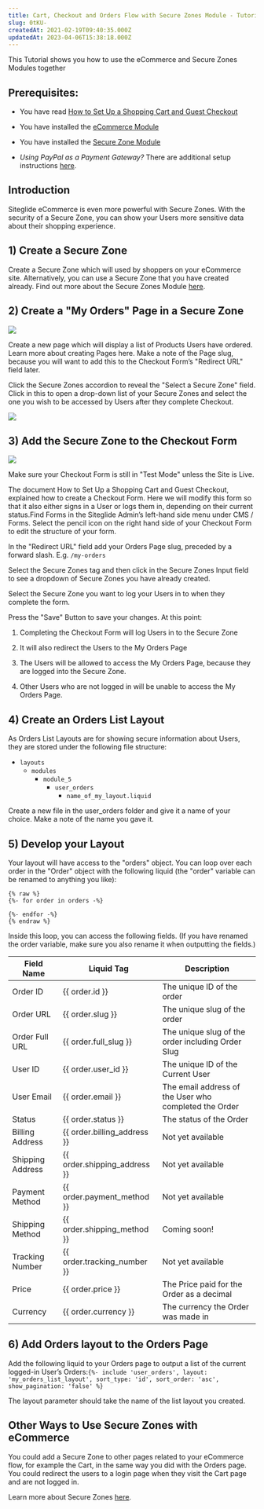 ```yaml
---
title: Cart, Checkout and Orders Flow with Secure Zones Module - Tutorial
slug: 0tKU-
createdAt: 2021-02-19T09:40:35.000Z
updatedAt: 2023-04-06T15:38:18.000Z
---
```


This Tutorial shows you how to use the eCommerce and Secure Zones Modules together

## Prerequisites:

*   You have read [How to Set Up a Shopping Cart and Guest Checkout](https://help.siteglide.com/article/163-how-to-set-up-a-shopping-cart-and-guest-checkout-tutorial)

*   You have installed the [eCommerce Module](https://help.siteglide.com/article/200-getting-started-with-siteglide-ecommerce)

*   You have installed the [Secure Zone Module](https://help.siteglide.com/article/138-secure-zones-getting-started)

*   *Using PayPal as a Payment Gateway?* There are additional setup instructions [here](https://help.siteglide.com/article/165-payment-gateways).

## Introduction

Siteglide eCommerce is even more powerful with Secure Zones. With the security of a Secure Zone, you can show your Users more sensitive data about their shopping experience.

## 1) Create a Secure Zone

Create a Secure Zone which will used by shoppers on your eCommerce site. Alternatively, you can use a Secure Zone that you have created already. Find out more about the Secure Zones Module [here](https://help.siteglide.com/article/138-secure-zones-getting-started#2-creating-and-editing-a-secure-zone).

## 2) Create a "My Orders" Page in a Secure Zone

![](https://siteglide-52c14a1a8a9b.intercom-attachments-1.com/i/o/163533694/4e550e2d1436b94c1f3fc26e/orders_secure_zone.jpg)

Create a new page which will display a list of Products Users have ordered. Learn more about creating Pages here. Make a note of the Page slug, because you will want to add this to the Checkout Form’s "Redirect URL" field later.

Click the Secure Zones accordion to reveal the "Select a Secure Zone" field. Click in this to open a drop-down list of your Secure Zones and select the one you wish to be accessed by Users after they complete Checkout.

![](https://siteglide-52c14a1a8a9b.intercom-attachments-1.com/i/o/163533699/38512098b8e57b8e3780419c/orders_secure_zone_select.png)

## 3) Add the Secure Zone to the Checkout Form

![](https://siteglide-52c14a1a8a9b.intercom-attachments-1.com/i/o/163533709/a38f01187f2eef19fddc80b5/form_secure_zone.jpg)

Make sure your Checkout Form is still in "Test Mode" unless the Site is Live.

The document How to Set Up a Shopping Cart and Guest Checkout, explained how to create a Checkout Form. Here we will modify this form so that it also either signs in a User or logs them in, depending on their current status.Find Forms in the Siteglide Admin’s left-hand side menu under CMS / Forms. Select the pencil icon on the right hand side of your Checkout Form to edit the structure of your form.

In the "Redirect URL" field add your Orders Page slug, preceded by a forward slash. E.g. `/my-orders`

Select the Secure Zones tag and then click in the Secure Zones Input field to see a dropdown of Secure Zones you have already created.

Select the Secure Zone you want to log your Users in to when they complete the form.

Press the "Save" Button to save your changes. At this point:

1.  Completing the Checkout Form will log Users in to the Secure Zone

2.  It will also redirect the Users to the My Orders Page

3.  The Users will be allowed to access the My Orders Page, because they are logged into the Secure Zone.

4.  Other Users who are not logged in will be unable to access the My Orders Page.

## 4) Create an Orders List Layout

As Orders List Layouts are for showing secure information about Users, they are stored under the following file structure:

*   `layouts`
    *   `modules`
        *   `module_5`
            *   `user_orders`
                *   `name_of_my_layout.liquid`

Create a new file in the user\_orders folder and give it a name of your choice. Make a note of the name you gave it.

## 5) Develop your Layout

Your layout will have access to the "orders" object.
You can loop over each order in the "Order" object with the following liquid (the "order" variable can be renamed to anything you like):

```liquid
{% raw %}
{%- for order in orders -%}

{%- endfor -%}
{% endraw %}
```

Inside this loop, you can access the following fields. (If you have renamed the order variable, make sure you also rename it when outputting the fields.)

| **Field Name**   | **Liquid Tag**                | **Description**                                       |
| ---------------- | ----------------------------- | ----------------------------------------------------- |
| Order ID         | {{ order.id }}                | The unique ID of the order                            |
| Order URL        | {{ order.slug }}              | The unique slug of the order                          |
| Order Full URL   | {{ order.full\_slug }}        | The unique slug of the order including Order Slug     |
| User ID          | {{ order.user\_id }}          | The unique ID of the Current User                     |
| User Email       | {{ order.email }}             | The email address of the User who completed the Order |
| Status           | {{ order.status }}            | The status of the Order                               |
| Billing Address  | {{ order.billing\_address }}  | Not yet available                                     |
| Shipping Address | {{ order.shipping\_address }} | Not yet available                                     |
| Payment Method   | {{ order.payment\_method }}   | Not yet available                                     |
| Shipping Method  | {{ order.shipping\_method }}  | Coming soon!                                          |
| Tracking Number  | {{ order.tracking\_number }}  | Not yet available                                     |
| Price            | {{ order.price }}             | The Price paid for the Order as a decimal             |
| Currency         | {{ order.currency }}          | The currency the Order was made in                    |

## 6) Add Orders layout to the Orders Page

Add the following liquid to your Orders page to output a list of the current logged-in User’s Orders:`{%- include 'user_orders', layout: 'my_orders_list_layout', sort_type: 'id', sort_order: 'asc', show_pagination: 'false' %}`

The layout parameter should take the name of the list layout you created.

## Other Ways to Use Secure Zones with eCommerce

You could add a Secure Zone to other pages related to your eCommerce flow, for example the Cart, in the same way you did with the Orders page. You could redirect the users to a login page when they visit the Cart page and are not logged in.

&#x20;Learn more about Secure Zones [here](https://help.siteglide.com/article/138-secure-zones-getting-started).
